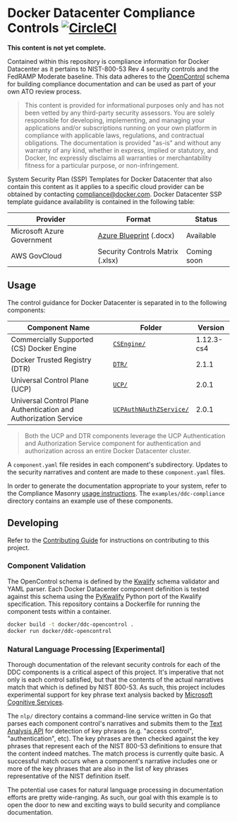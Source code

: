 # Docker Datacenter Compliance Controls [![CircleCI](https://circleci.com/gh/docker/ddc-opencontrol/tree/master.svg?style=svg&circle-token=daeaf5acd7ac08000ea727cbf8ec9baa8ded8da4)](https://circleci.com/gh/docker/ddc-opencontrol/tree/master)

**This content is not yet complete.**

Contained within this repository is compliance information for Docker Datacenter as it pertains to NIST-800-53 Rev 4 security controls and the FedRAMP Moderate baseline. This data adheres to the [OpenControl](http://open-control.org/) schema for building compliance documentation and can be used as part of your own ATO review process.

> This content is provided for informational purposes only and has not been vetted by any third-party security assessors. You are solely responsible for developing, implementing, and managing your applications and/or subscriptions running on your own platform in compliance with applicable laws, regulations, and contractual obligations. The documentation is provided "as-is" and without any warranty of any kind, whether in express, implied or statutory, and Docker, Inc expressly disclaims all warranties or merchantability fitness for a particular purpose, or non-infringement.

System Security Plan (SSP) Templates for Docker Datacenter that also contain this content as it applies to a specific cloud provider can be obtained by contacting [compliance@docker.com](mailto:compliance@docker.com). Docker Datacenter SSP template guidance availability is contained in the following table:

|Provider|Format|Status|
|--------|------|------|
|Microsoft Azure Government|[Azure Blueprint](https://blogs.msdn.microsoft.com/azuregov/2016/10/12/azure-blueprint-architecting-secure-solutions-just-got-easier/) (.docx)|Available|
|AWS GovCloud|Security Controls Matrix (.xlsx)|Coming soon|

## Usage

The control guidance for Docker Datacenter is separated in to the following components:

|Component Name|Folder|Version|
|--------------|------|-------|
|Commercially Supported (CS) Docker Engine|[`CSEngine/`](https://github.com/docker/ddc-opencontrol/tree/master/CSEngine)|1.12.3-cs4|
|Docker Trusted Registry (DTR)|[`DTR/`](https://github.com/docker/ddc-opencontrol/tree/master/DTR)|2.1.1|
|Universal Control Plane (UCP)|[`UCP/`](https://github.com/docker/ddc-opencontrol/tree/master/UCP)|2.0.1|
|Universal Control Plane Authentication and Authorization Service|[`UCPAuthNAuthZService/`](https://github.com/docker/ddc-opencontrol/tree/master/UCPAuthNAuthZService)|2.0.1|

> Both the UCP and DTR components leverage the UCP Authentication and Authorization Service component for authentication and authorization across an entire Docker Datacenter cluster.

A `component.yaml` file resides in each component's subdirectory. Updates to the security narratives and content are made to these `component.yaml` files.

In order to generate the documentation appropriate to your system, refer to the Compliance Masonry [usage instructions](https://github.com/opencontrol/compliance-masonry). The `examples/ddc-compliance` directory contains an example use of these components.

## Developing

Refer to the [Contributing Guide](https://github.com/docker/ddc-opencontrol/blob/master/CONTRIBUTING.md) for instructions on contributing to this project.

### Component Validation

The OpenControl schema is defined by the [Kwalify](http://www.kuwata-lab.com/kwalify/) schema validator and YAML parser. Each Docker Datacenter component definition is tested against this schema using the [PyKwalify](https://github.com/Grokzen/pykwalify) Python port of the Kwalify specification. This repository contains a Dockerfile for running the component tests within a container.

```sh
docker build -t docker/ddc-opencontrol .
docker run docker/ddc-opencontrol
```

### Natural Language Processing [Experimental]

Thorough documentation of the relevant security controls for each of the DDC components is a critical aspect of this project. It's imperative that not only is each control satisfied, but that the contents of the actual narratives match that which is defined by NIST 800-53. As such, this project includes experimental support for key phrase text analysis backed by [Microsoft Cognitive Services](https://www.microsoft.com/cognitive-services).

The `nlp/` directory contains a command-line service written in Go that parses each component control's narratives and submits them to the [Text Analysis API](https://www.microsoft.com/cognitive-services/en-us/text-analytics-api) for detection of key phrases (e.g. "access control", "authentication", etc). The key phrases are then checked against the key phrases that represent each of the NIST 800-53 definitions to ensure that the content indeed matches. The match process is currently quite basic. A successful match occurs when a component's narrative includes one or more of the key phrases that are also in the list of key phrases representative of the NIST definition itself.

The potential use cases for natural language processing in documentation efforts are pretty wide-ranging. As such, our goal with this example is to open the door to new and exciting ways to build security and compliance documentation.
